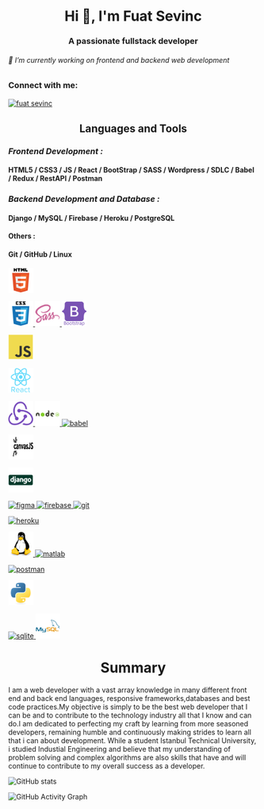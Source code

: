 <h1 align="center">Hi 👋, I'm Fuat Sevinc</h1>
<h3 align="center">A passionate fullstack developer</h3>
<h6>🔭 I’m currently working on frontend and backend web development </h6>

<h3 align="left">Connect with me:</h3>
<p align="left">
<a href="https://www.linkedin.com/in/fuat-sevin%C3%A7-6a7969217/" target="blank"><img align="center" src="https://raw.githubusercontent.com/rahuldkjain/github-profile-readme-generator/master/src/images/icons/Social/linked-in-alt.svg" alt="fuat sevinc" height="30" width="40" /></a>
</p>

<h2 align="center">Languages and Tools</h2>
<h3><i>Frontend Development :</i></34>
<h4> HTML5   /   CSS3   /  JS   /   React   /   BootStrap   /   SASS   /    Wordpress   /   SDLC   /   Babel   /   Redux    /    RestAPI   /   Postman</h4>
<h3><i>Backend Development and Database :</i></h3>
<h4>Django   /   MySQL   /   Firebase   /   Heroku   /   PostgreSQL </h4>
<h4>Others :</h4>
<h4>  Git    /   GitHub   /   Linux </h4>
<p align="left">
  
   <a href="https://www.w3.org/html/" target="_blank"> <img src="https://raw.githubusercontent.com/devicons/devicon/master/icons/html5/html5-original-wordmark.svg" alt="html5" width="50" height="50"/> </a> 
  
   <a href="https://www.w3schools.com/css/" target="_blank"> <img src="https://raw.githubusercontent.com/devicons/devicon/master/icons/css3/css3-original-wordmark.svg" alt="css3" width="50" height="50"/> </a>
  <a href="https://sass-lang.com" target="_blank"> <img src="https://raw.githubusercontent.com/devicons/devicon/master/icons/sass/sass-original.svg" alt="sass" width="50" height="50"/> </a>
   <a href="https://getbootstrap.com" target="_blank"> <img src="https://raw.githubusercontent.com/devicons/devicon/master/icons/bootstrap/bootstrap-plain-wordmark.svg" alt="bootstrap" width="50" height="50"/> </a> 
  
  <a href="https://developer.mozilla.org/en-US/docs/Web/JavaScript" target="_blank"> <img src="https://raw.githubusercontent.com/devicons/devicon/master/icons/javascript/javascript-original.svg" alt="javascript" width="50" height="50"/> </a> 
  
  <a href="https://reactjs.org/" target="_blank"> <img src="https://raw.githubusercontent.com/devicons/devicon/master/icons/react/react-original-wordmark.svg" alt="react" width="50" height="50"/> </a> 
 
   <a href="https://redux.js.org" target="_blank"> <img src="https://raw.githubusercontent.com/devicons/devicon/master/icons/redux/redux-original.svg" alt="redux" width="50" height="50"/> </a>
  <a href="https://nodejs.org" target="_blank"> <img src="https://raw.githubusercontent.com/devicons/devicon/master/icons/nodejs/nodejs-original-wordmark.svg" alt="nodejs" width="50" height="50"/> </a>
  <a href="https://babeljs.io/" target="_blank"> <img src="https://www.vectorlogo.zone/logos/babeljs/babeljs-icon.svg" alt="babel" width="50" height="50"/> </a> 
 
  <a href="https://canvasjs.com" target="_blank"> <img src="https://raw.githubusercontent.com/Hardik0307/Hardik0307/master/assets/canvasjs-charts.svg" alt="canvasjs" width="50" height="50"/> </a>
 
  <a href="https://www.djangoproject.com/" target="_blank"> <img src="https://raw.githubusercontent.com/devicons/devicon/master/icons/django/django-original.svg" alt="django" width="50" height="50"/> </a> 
  
  <a href="https://www.figma.com/" target="_blank"> <img src="https://www.vectorlogo.zone/logos/figma/figma-icon.svg" alt="figma" width="50" height="50"/> </a>
  <a href="https://firebase.google.com/" target="_blank"> <img src="https://www.vectorlogo.zone/logos/firebase/firebase-icon.svg" alt="firebase" width="50" height="50"/> </a> 
  <a href="https://git-scm.com/" target="_blank"> <img src="https://www.vectorlogo.zone/logos/git-scm/git-scm-icon.svg" alt="git" width="50" height="50"/> </a>
 
  <a href="https://heroku.com" target="_blank"> <img src="https://www.vectorlogo.zone/logos/heroku/heroku-icon.svg" alt="heroku" width="40" height="40"/> </a>
 

  <a href="https://www.linux.org/" target="_blank"> <img src="https://raw.githubusercontent.com/devicons/devicon/master/icons/linux/linux-original.svg" alt="linux" width="50" height="50"/> </a> 
  <a href="https://www.mathworks.com/" target="_blank"> <img src="https://upload.wikimedia.org/wikipedia/commons/2/21/Matlab_Logo.png" alt="matlab" width="50" height="50"/> </a>   
  
  <a href="https://postman.com" target="_blank"> <img src="https://www.vectorlogo.zone/logos/getpostman/getpostman-icon.svg" alt="postman" width="50" height="50"/> </a>
  
   <a href="https://www.python.org" target="_blank"> <img src="https://raw.githubusercontent.com/devicons/devicon/master/icons/python/python-original.svg" alt="python" width="50" height="50"/> </a>
 
  <a href="https://www.sqlite.org/" target="_blank"> <img src="https://www.vectorlogo.zone/logos/sqlite/sqlite-icon.svg" alt="sqlite" width="50" height="50"/> </a> 
  <a href="https://www.mysql.com/" target="_blank"> <img src="https://raw.githubusercontent.com/devicons/devicon/master/icons/mysql/mysql-original-wordmark.svg" alt="mysql" width="50" height="50"/> </a>
</p>

<h1 align="center">Summary</h1>
<p>I am a web developer with a vast array knowledge in many different front end and back end languages, responsive frameworks,databases and best code practices.My objective is simply to be the best web developer that I can be and to contribute to the technology industry all that I know and can do.I am dedicated to perfecting my craft by learning from more seasoned developers, remaining humble and continuously making strides to learn all that i can about development. While a student Istanbul Technical University, i studied Industial Engineering and believe that my understanding of problem solving and complex algorithms are also skills that have and will continue to contribute to my overall success as a developer.</p>

![GitHub stats](https://github-readme-stats.vercel.app/api?username=fuatsevinc&show_icons=true)  

![GitHub Activity Graph](https://activity-graph.herokuapp.com/graph?username=fuatsevinc)  
